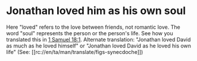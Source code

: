 # Jonathan loved him as his own soul

Here "loved" refers to the love between friends, not romantic love. The word "soul" represents the person or the person's life. See how you translated this in [1 Samuel 18:1](../18/01.md). Alternate translation: "Jonathan loved David as much as he loved himself" or "Jonathan loved David as he loved his own life" (See: [[rc://en/ta/man/translate/figs-synecdoche]])

